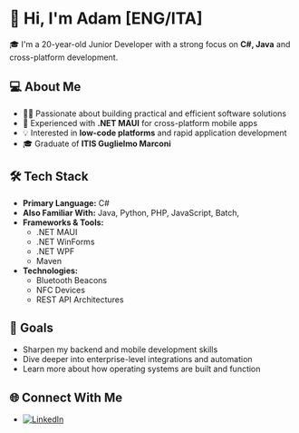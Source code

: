 # 👋 Hi, I'm Adam [ENG/ITA]
🎓 I'm a 20-year-old Junior Developer with a strong focus on **C#, Java** and cross-platform development.

## 💻 About Me

- 🧑‍💻 Passionate about building practical and efficient software solutions  
- 📱 Experienced with **.NET MAUI** for cross-platform mobile apps  
- 💡 Interested in **low-code platforms** and rapid application development  
- 🎓 Graduate of **ITIS Guglielmo Marconi**

## 🛠️ Tech Stack

- **Primary Language:** C#  
- **Also Familiar With:** Java, Python, PHP, JavaScript, Batch,
- **Frameworks & Tools:**  
  - .NET MAUI  
  - .NET WinForms  
  - .NET WPF  
  - Maven  
- **Technologies:**  
  - Bluetooth Beacons  
  - NFC Devices  
  - REST API Architectures  

## 🚀 Goals

- Sharpen my backend and mobile development skills  
- Dive deeper into enterprise-level integrations and automation  
- Learn more about how operating systems are built and function

## 🌐 Connect With Me

- [![LinkedIn](https://img.shields.io/badge/LinkedIn-0077B5?style=flat&logo=linkedin&logoColor=white)](https://www.linkedin.com/in/adam-touimi-benjelloun-87b84b256/)
